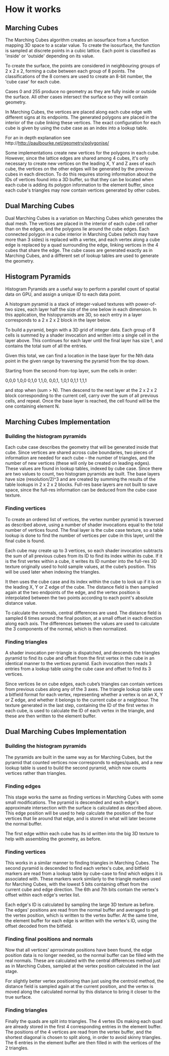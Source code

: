 # How it works

## Marching Cubes

The Marching Cubes algorithm creates an isosurface from a function mapping 3D space to a scalar value.
To create the isosurface, the function is sampled at discrete points in a cubic lattice.
Each point is classified as 'inside' or 'outside' depending on its value.

To create the surface, the points are considered in neighbouring groups of 2 x 2 x 2, forming a cube
between each group of 8 points. 
The classifications of the 8 corners are used to create an 8-bit number, the 'cube case' for each cube.

Cases 0 and 255 produce no geometry as they are fully inside or outside the surface.
All other cases intersect the surface so they will contain geometry.

In Marching Cubes, the vertices are placed along each cube edge with different signs at its endpoints.
The generated polygons are placed in the interior of the cube linking these vertices.
The exact configuration for each cube is given by using the cube case as an index into a lookup table.

For an in depth explanation see http://http://paulbourke.net/geometry/polygonise/

Some implementations create new vertices for the polygons in each cube. However, since the lattice edges 
are shared among 4 cubes, it's only necessary to create new vertices on the leading X, Y and Z axes of 
each cube, the vertices on the other edges will be generated by the previous cubes in each direction.
To do this requires storing information about the IDs of vertices found into a 3D buffer, so that they can
be located when each cube is adding its polygon information to the element buffer, since each cube's triangles 
may now contain vertices generated by other cubes. 

## Dual Marching Cubes

Dual Marching Cubes is a variation on Marching Cubes which generates the dual mesh. 
The vertices are placed in the interior of each cube cell rather than on the edges, and the polygons lie
around the cube edges.
Each connected polygon in a cube interior in Marching Cubes (which may have more than 3 sides) is replaced
with a vertex, and each vertex along a cube edge is replaced by a quad surrounding the edge, linking vertices 
in the 4 cubes that share the edge.
The cube cases are generated exactly as in Marching Cubes, and a different set of lookup tables are used to
generate the geometry.

## Histogram Pyramids

Histogram Pyramids are a useful way to perform a parallel count of spatial data on GPU, and assign a unique ID 
to each data point.

A histogram pyramid is a stack of integer-valued textures with power-of-two sizes, each layer half the size 
of the one below in each dimension. In this application, the histopyramids are 3D, so each entry in a layer 
corresponds to a 2 x 2 x 2 block in the layer below. 

To build a pyramid, begin with a 3D grid of integer data. Each group of 8 cells is summed by a shader invocation 
and written into a single cell in the layer above. This continues for each layer until the final layer has size 1, 
and contains the total sum of all the entries.

Given this total, we can find a location in the base layer for the Nth data point in the given range by traversing 
the pyramid from the top down. 

Starting from the second-from-top layer, sum the cells in order:

0,0,0   1,0,0   0,1,0   1,1,0,   0,0,1,   1,0,1   0,1,1   1,1,1     

and stop when (sum > N). Then descend to the next layer at the 2 x 2 x 2 block corresponding to the current cell,
carry over the sum of all previous cells, and repeat. 
Once the base layer is reached, the cell found will be the one containing element N.

## Marching Cubes Implementation

### Building the histogram pyramids
Each cube case describes the geometry that will be generated inside that cube. Since vertices are shared across cube 
boundaries, two pieces of information are needed for each cube – the number of triangles, and the number of new vertices 
(these will only be created on leading edges). These values are found in lookup tables, indexed by cube case. 
Since there are two values to count, two histogram pyramids are built. The base layers have size (resolution/2)^3 and are 
created by summing the results of the table lookups in 2 x 2 x 2 blocks. Full-res base layers are not built to save space, 
since the full-res information can be deduced from the cube case texture.

### Finding vertices
To create an ordered list of vertices, the vertex number pyramid is traversed as described above, using a number of shader 
invocations equal to the total number of vertices found. The final layer is the cube case texture, so a table lookup is done 
to find the number of vertices per cube in this layer, until the final cube is found.

Each cube may create up to 3 vertices, so each shader invocation subtracts the sum of all previous cubes from its ID to find 
its index within its cube. 
If it is the first vertex within a cube, it writes its ID number into the full-res 3D texture originally used to hold sample 
values, at the cube’s position. This will be used later when indexing the triangles. 

It then uses the cube case and its index within the cube to look up if it is on the leading X, Y or Z edge of the cube. 
The distance field is then sampled again at the two endpoints of the edge, and the vertex position is interpolated between
the two points according to each point's absolute distance value.

To calculate the normals, central differences are used. The distance field is sampled 6 times around the final position, at a small
offset in each direction along each axis. The differences between the values are used to calculate the 3 components of the normal, 
which is then normalized.

### Finding triangles
A shader invocation per-triangle is dispatched, and descends the triangles pyramid to find its cube and offset from the first
vertex in the cube in an identical manner to the vertices pyramid. Each invocation then reads 3 entries from a lookup table using 
the cube case and offset to find its 3 vertices. 

Since vertices lie on cube edges, each cube’s triangles can contain vertices from previous cubes along any of the 3 axes. 
The triangle lookup table uses a bitfield format for each vertex, representing whether a vertex is on an X, Y or Z edge, 
and whether it belongs to the current cube or a neighbour. The texture generated in the last step, containing the ID of the first
vertex in each cube, is used to calculate the ID of each vertex in the triangle, and these are then written to the element buffer.

## Dual Marching Cubes Implementation

### Building the histogram pyramids
The pyramids are built in the same way as for Marching Cubes, but the pyramid that counted vertices now corresponds to edges/quads, 
and a new lookup table is used to build the second pyramid, which now counts vertices rather than triangles.

### Finding edges
This stage works the same as finding vertices in Marching Cubes with some small modifications. The pyramid is descended and each
edge's approximate intersection with the surface is calculated as described above. This edge position will be used to help 
calculate the position of the four vertices that lie around that edge, and is stored in what will later become the normal buffer.

The first edge within each cube has its id written into the big 3D texture to help with assembling the geometry, as before.

### Finding vertices
This works in a similar manner to finding triangles in Marching Cubes. The second pyramid is descended to find each vertex's cube,
and bitfield markers are read from a lookup table by cube-case to find which edges it is associated with. These markers work similarly
to the triangle markers used for Marching Cubes, with the lowest 5 bits containing offset from the current cube and edge direction.
The 6th and 7th bits contain the vertex's offset within each edge's vertex list.

Each edge's ID is calculated by sampling the large 3D texture as before. The edges' positions are read from the normal buffer and 
averaged to get the vertex position, which is written to the vertex buffer. At the same time, the element buffer for each edge is
written with the vertex's ID, using the offset decoded from the bitfield.

### Finding final positions and normals
Now that all vertices' aprroximate positions have been found, the edge position data is no longer needed, so the normal buffer 
can be filled with the real normals. These are calculated with the central differences method just as in Marching Cubes, 
sampled at the vertex position calculated in the last stage. 

For slightly better vertex positioning than just using the centroid method, the distance field is sampled again at the current position,
and the vertex is moved along the calculated normal by this distance to bring it closer to the true surface.

### Finding triangles
Finally the quads are split into triangles. The 4 vertex IDs making each quad are already stored in the first 4 corresponding entries in 
the element buffer. The positions of the 4 vertices are read from the vertex buffer, and the shortest diagonal is chosen to split along,
in order to avoid skinny triangles. The 6 entries in the element buffer are then filled in with the vertices of the 2 triangles.